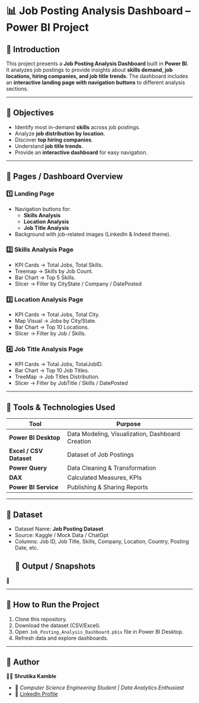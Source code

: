 # 📊 Job Posting Analysis Dashboard – Power BI Project  

## 🔹 Introduction  
This project presents a **Job Posting Analysis Dashboard** built in **Power BI**.  
It analyzes job postings to provide insights about **skills demand, job locations, hiring companies, and job title trends**. The dashboard includes an **interactive landing page with navigation buttons** to different analysis sections.  

---
## 🔹 Objectives  
- Identify most in-demand **skills** across job postings.  
- Analyze **job distribution by location**.  
- Discover **top hiring companies**.  
- Understand **job title trends**.  
- Provide an **interactive dashboard** for easy navigation.  
---
## 🔹 Pages / Dashboard Overview  

### 1️⃣ Landing Page  
- Navigation buttons for:  
  - **Skills Analysis** 
  - **Location Analysis**   
  - **Job Title Analysis**  
- Background with job-related images (LinkedIn & Indeed theme).  

### 2️⃣ Skills Analysis Page  
- KPI Cards → Total Jobs, Total Skills.  
- Treemap → Skills by Job Count.  
- Bar Chart → Top 5 Skills.  
- Slicer → Filter by CityState / Company / DatePosted 

### 3️⃣ Location Analysis Page  
- KPI Cards → Total Jobs, Total City.  
- Map Visual → Jobs by City/State.  
- Bar Chart → Top 10 Locations.  
- Slicer → Filter by Job / Skills.  

### 4️⃣ Job Title Analysis Page  
- KPI Cards → Total Jobs, TotalJobID.  
- Bar Chart → Top 10 Job Titles.  
- TreeMap → Job Titles Distribution.  
- Slicer → Filter by JobTitle / Skills / DatePosted 

---

## 🔹 Tools & Technologies Used  
| Tool | Purpose |  
|------|----------|  
| **Power BI Desktop** | Data Modeling, Visualization, Dashboard Creation |  
| **Excel / CSV Dataset** | Dataset of Job Postings |  
| **Power Query** | Data Cleaning & Transformation |  
| **DAX** | Calculated Measures, KPIs |  
| **Power BI Service** | Publishing & Sharing Reports |  

---

## 🔹 Dataset  
- Dataset Name: **Job Posting Dataset**  
- Source: Kaggle / Mock Data / ChatGpt
- Columns: Job ID, Job Title, Skills, Company, Location, Country, Posting Date, etc.
  ## 🔹 Output / Snapshots  
📌  

---
## 🔹 How to Run the Project  
1. Clone this repository.  
2. Download the dataset (CSV/Excel).  
3. Open `Job_Posting_Analysis_Dashboard.pbix` file in Power BI Desktop.  
4. Refresh data and explore dashboards.  

---
## 🔹 Author  
👩‍💻 **Shrutika Kamble**  
- 📌 *Computer Science Engineering Student | Data Analytics Enthusiast*  
- 🔗 [LinkedIn Profile](https://www.linkedin.com/in/shrutika-kamble-9522221ab)  
